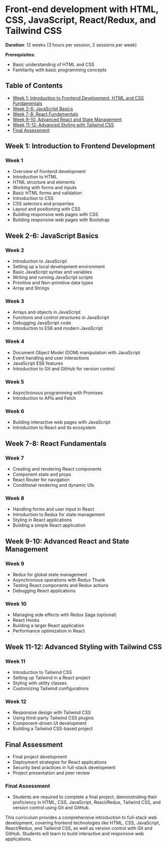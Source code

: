 # Front-end development with HTML, CSS, JavaScript, React/Redux, and Tailwind CSS

**Duration**: 12 weeks (3 hours per session, 2 sessions per week)

**Prerequisites**:
- Basic understanding of HTML and CSS
- Familiarity with basic programming concepts

## Table of Contents

- [Week 1: Introduction to Frontend Development, HTML and CSS Fundamentals](#week-1-2-introduction-to-frontend-development)
- [Week 2-6: JavaScript Basics](#week-5-6-javascript-basics)
- [Week 7-8: React Fundamentals](#week-7-8-react-fundamentals)
- [Week 9-10: Advanced React and State Management](#week-9-10-advanced-react-and-state-management)
- [Week 11-12: Advanced Styling with Tailwind CSS](#week-11-12-advanced-styling-with-tailwind-css)
- [Final Assessment](#final-assessment)

## Week 1: Introduction to Frontend Development

### Week 1
- Overview of frontend development
- Introduction to HTML
- HTML structure and elements
- Working with forms and inputs
- Basic HTML forms and validation
- Introduction to CSS
- CSS selectors and properties
- Layout and positioning with CSS
- Building responsive web pages with CSS
- Building responsive web pages with Bootstrap

## Week 2-6: JavaScript Basics

### Week 2
- Introduction to JavaScript
- Setting up a local development environment
- Basic JavaScript syntax and variables
- Writing and running JavaScript scripts
- Primitive and Non-primitive data types
- Array and Strings

  
### Week 3
- Arrays and objects in JavaScript
- Functions and control structures in JavaScript
- Debugging JavaScript code
- Introduction to ES6 and modern JavaScript
  
### Week 4
- Document Object Model (DOM) manipulation with JavaScript
- Event handling and user interactions
- JavaScript ES6 features
- Introduction to Git and GitHub for version control
  
### Week 5
- Asynchronous programming with Promises
- Introduction to APIs and Fetch

### Week 6
- Building interactive web pages with JavaScript
- Introduction to React and its ecosystem

## Week 7-8: React Fundamentals

### Week 7
- Creating and rendering React components
- Component state and props
- React Router for navigation
- Conditional rendering and dynamic UIs

### Week 8
- Handling forms and user input in React
- Introduction to Redux for state management
- Styling in React applications
- Building a simple React application

## Week 9-10: Advanced React and State Management

### Week 9
- Redux for global state management
- Asynchronous operations with Redux Thunk
- Testing React components and Redux actions
- Debugging React applications

### Week 10
- Managing side effects with Redux Saga (optional)
- React Hooks
- Building a larger React application
- Performance optimization in React

## Week 11-12: Advanced Styling with Tailwind CSS

### Week 11
- Introduction to Tailwind CSS
- Setting up Tailwind in a React project
- Styling with utility classes
- Customizing Tailwind configurations

### Week 12
- Responsive design with Tailwind CSS
- Using third-party Tailwind CSS plugins
- Component-driven UI development
- Building a Tailwind CSS-based project

## Final Assessment

- Final project development
- Deployment strategies for React applications
- Security best practices in full-stack development
- Project presentation and peer review

### Final Assessment

- Students are required to complete a final project, demonstrating their proficiency in HTML, CSS, JavaScript, React/Redux, Tailwind CSS, and version control using Git and GitHub.

This curriculum provides a comprehensive introduction to full-stack web development, covering frontend technologies like HTML, CSS, JavaScript, React/Redux, and Tailwind CSS, as well as version control with Git and GitHub. Students will learn to build interactive and responsive web applications.
